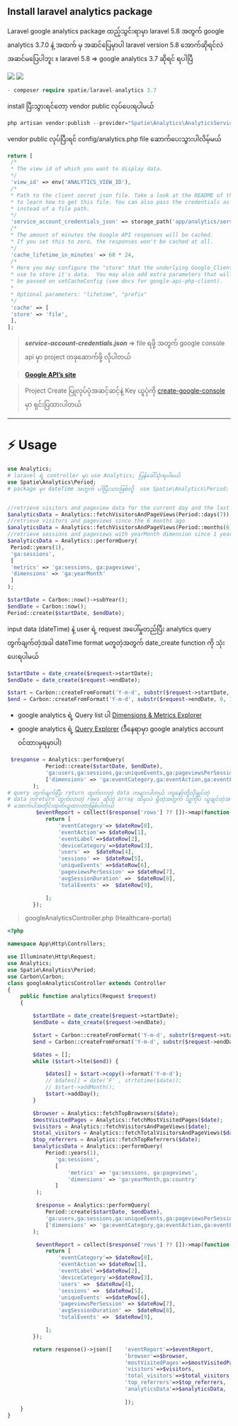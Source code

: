 ## **Install laravel analytics package**
Laravel google analytics package ထည့်သွင်းရာမှာ laravel 5.8 အတွက် google analytics 3.7.0 နဲ့ အထက် မှ အဆင်ပြေမှာပါ 
laravel version 5.8 အောက်ဆိုရင်လဲ အဆင်မပြေပါဘူး ။ laravel 5.8 => google analytics 3.7 ဆိုရင် ရပါပြီ <br>

![](https://img.shields.io/badge/laravel-5.8-red) ![](https://img.shields.io/badge/google--analytics-3.7-blue)
```php
- composer require spatie/laravel-analytics 3.7
```
install ပြီးသွားရင်တော့ vendor public လုပ်ပေးရပါမယ်
```php
php artisan vendor:publish --provider="Spatie\Analytics\AnalyticsServiceProvider"
```
vendor public လုပ်ပြီးရင် config/analytics.php file ဆောက်ပေးသွားပါလိမ့်မယ်
```php
return [
 /*
 * The view id of which you want to display data.
 */
 'view_id' => env('ANALYTICS_VIEW_ID'),
 /*
 * Path to the client secret json file. Take a look at the README of this package
 * to learn how to get this file. You can also pass the credentials as an array 
 * instead of a file path.
 */
 'service_account_credentials_json' => storage_path('app/analytics/service-account-credentials.json'),
 /*
 * The amount of minutes the Google API responses will be cached.
 * If you set this to zero, the responses won't be cached at all.
 */
 'cache_lifetime_in_minutes' => 60 * 24,
 /*
 * Here you may configure the "store" that the underlying Google_Client will
 * use to store it's data.  You may also add extra parameters that will
 * be passed on setCacheConfig (see docs for google-api-php-client).
 *
 * Optional parameters: "lifetime", "prefix"
 */
 'cache' => [
 'store' => 'file',
 ],
];
```

>***service-account-credentials.json*** =>  file ရဖို့ အတွက် google console api မှာ project တခုဆောက်ဖို့ လိုပါတယ် 

 > **[Google API’s site](https://console.developers.google.com/apis/)** <br>
 
 > Project Create ပြုလုပ်ပုံအဆင့်ဆင့်နဲ့ Key ယူပုံကို [create-google-console](google-console.md) မှာ ရှင်းပြထားပါတယ်
 
 ------------------------------------------------



:zap: Usage 
=======================
```php
use Analytics;
# laravel ရဲ့ controller မှာ use Analytics; ပြန်ခေါ်သုံးရပါမယ် 
use Spatie\Analytics\Period;
# package မှာ dateTime အတွက် ပါပြီးသားဖြစ်လို့  use Spatie\Analytics\Period;  period ကိုခေါ်သုံးရုံပါပဲ


//retrieve visitors and pageview data for the current day and the last seven days
$analyticsData = Analytics::fetchVisitorsAndPageViews(Period::days(7));
//retrieve visitors and pageviews since the 6 months ago
$analyticsData = Analytics::fetchVisitorsAndPageViews(Period::months(6));
//retrieve sessions and pageviews with yearMonth dimension since 1 year ago 
$analyticsData = Analytics::performQuery(
 Period::years(1),
 'ga:sessions',
 [
 'metrics' => 'ga:sessions, ga:pageviews',
 'dimensions' => 'ga:yearMonth'
 ]
);
```

```php
$startDate = Carbon::now()->subYear();
$endDate = Carbon::now();
Period::create($startDate, $endDate);
```
input data (dateTime) နဲ့ user ရဲ့ request အပေါ်မှုတည်ပြီး analytics query တွက်ချက်တဲ့အခါ dateTime format မတူတဲ့အတွက် date_create function ကို သုံးပေးရပါမယ်
```php
$startDate = date_create($request->startDate);
$endDate = date_create($request->endDate);
```

```php
$start = Carbon::createFromFormat('Y-m-d', substr($request->startDate, 0, 10));
$end = Carbon::createFromFormat('Y-m-d', substr($request->endDate, 0, 10));
```
* google analytics ရဲ့ Query list ပါ [Dimensions & Metrics Explorer](https://ga-dev-tools.appspot.com/dimensions-metrics-explorer/) <br>
* google analytics ရဲ့ [Query Explorer](https://ga-dev-tools.appspot.com/query-explorer/) (ဒီနေရာမှာ google analytics account ဝင်ထားမှရမှာပါ)
```php
 $response = Analytics::performQuery(
            Period::create($startDate, $endDate),
            'ga:users,ga:sessions,ga:uniqueEvents,ga:pageviewsPerSession,ga:avgSessionDuration,ga:totalEvents',
            ['dimensions' => 'ga:eventCategory,ga:eventAction,ga:eventLabel,ga:deviceCategory']
        );
# query တွက်ချက်ပြီး return ထွက်လာတဲ့ data ကများပါတယ် ကျနော်တို့လိုချင်တဲ့
# data ကreturn ထွက်လာတဲ့ rows ဆိုတဲ့ array ထဲမှာပဲ ရှိတဲ့အတွက် သူ့ကိုပဲ ယူချင်တဲ့အတွက် 
# အောက်ပါအတိုင်းထုတ်ယူထားတာဖြစ်ပါတယ်
         $eventReport = collect($response['rows'] ?? [])->map(function (array $dateRow) {
            return [
                'eventCategory'=> $dateRow[0],
                'eventAction'=> $dateRow[1],
                'eventLabel'=>$dateRow[2],
                'deviceCategory'=>$dateRow[3],
                'users' =>  $dateRow[4],
                'sessions' =>  $dateRow[5],
                'uniqueEvents' =>$dateRow[6],
                'pageviewsPerSession' => $dateRow[7],
                'avgSessionDuration' =>  $dateRow[8],
                'totalEvents' =>  $dateRow[9],

            ];
        });
```
>googleAnalyticsController.php (Healthcare-portal)
```php
<?php

namespace App\Http\Controllers;

use Illuminate\Http\Request;
use Analytics;
use Spatie\Analytics\Period;
use Carbon\Carbon;
class googleAnalyticsController extends Controller
{
    public function analytics(Request $request)
    {

        $startDate = date_create($request->startDate);
        $endDate = date_create($request->endDate);

        $start = Carbon::createFromFormat('Y-m-d', substr($request->startDate, 0, 10));
        $end = Carbon::createFromFormat('Y-m-d', substr($request->endDate, 0, 10));

        $dates = [];
        while ($start->lte($end)) {

            $dates[] = $start->copy()->format('Y-m-d');
            // $dates[] = date('F' , strtotime($date));
            // $start->addMonth();
            $start->addDay();
        }

        $browser = Analytics::fetchTopBrowsers($date);
        $mostVisitedPages = Analytics::fetchMostVisitedPages($date);
        $visitors = Analytics::fetchVisitorsAndPageViews($date);
        $total_visitors = Analytics::fetchTotalVisitorsAndPageViews($date);
        $top_referrers = Analytics::fetchTopReferrers($date);
        $analyticsData = Analytics::performQuery(
            Period::years(1),
               'ga:sessions',
               [
                   'metrics' => 'ga:sessions, ga:pageviews',
                   'dimensions' => 'ga:yearMonth,ga:country'
               ]
         );

         $response = Analytics::performQuery(
            Period::create($startDate, $endDate),
            'ga:users,ga:sessions,ga:uniqueEvents,ga:pageviewsPerSession,ga:avgSessionDuration,ga:totalEvents',
            ['dimensions' => 'ga:eventCategory,ga:eventAction,ga:eventLabel,ga:deviceCategory']
        );

         $eventReport = collect($response['rows'] ?? [])->map(function (array $dateRow) {
            return [
                'eventCategory'=> $dateRow[0],
                'eventAction'=> $dateRow[1],
                'eventLabel'=>$dateRow[2],
                'deviceCategory'=>$dateRow[3],
                'users' =>  $dateRow[4],
                'sessions' =>  $dateRow[5],
                'uniqueEvents' =>$dateRow[6],
                'pageviewsPerSession' => $dateRow[7],
                'avgSessionDuration' =>  $dateRow[8],
                'totalEvents' =>  $dateRow[9],

            ];
        });

        return response()->json([    'eventReport'=>$eventReport,
                                     'browser'=>$browser,
                                     'mostVisitedPages'=>$mostVisitedPages,
                                     'visitors'=>$visitors,
                                     'total_visitors'=>$total_visitors,
                                     'top_referrers'=>$top_referrers,
                                     'analyticsData'=>$analyticsData,
                                     
                                     ]);
    }
}

```
<!--stackedit_data:
eyJoaXN0b3J5IjpbMTcwMDEwNDE0MSwtMTY5ODQ4NzU1LDE1Nj
g4ODMxNjcsLTE0Mjk3NTkxMzgsLTU0MDUzMDY2NSw2NTUxNzI3
NCwxMTkwMTI1MzgxLDMwODQxODI5LC0xODk2MTkwNjkyLC01NT
M2NjI4NzEsLTEzODg4NjA1NzUsLTE3NDgzMzYwMDYsLTI5NDAz
ODMzMiw3ODMzNTgyNDQsNzgzMzU4MjQ0LC0yNDk1MDU2NDgsMj
AxNDMyNTQ4NSwxMDk4NjUxODUxLC03NTMxMjE5MDQsLTYyNjk1
MTQxNV19
-->